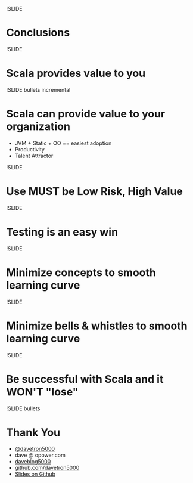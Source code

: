 !SLIDE 
# Conclusions #

!SLIDE
# Scala provides value to you

!SLIDE bullets incremental
# Scala can provide value to your organization
* JVM + Static + OO == easiest adoption
* Productivity
* Talent Attractor

!SLIDE
# Use MUST be Low Risk, High Value

!SLIDE
# Testing is an easy win

!SLIDE
# Minimize concepts to smooth learning curve

!SLIDE
# Minimize bells & whistles to smooth learning curve

!SLIDE
# Be successful with Scala and it WON'T "lose"

!SLIDE bullets
# Thank You
* [@davetron5000](http://www.twitter.com/davetron5000)
* dave @ opower.com
* [daveblog5000](http://www.naildrivin5.com/blog)
* [github.com/davetron5000](http://www.github.com/davetron5000)
* [Slides on Github](http://www.github.com/davetron5000/sneaking-scala)
